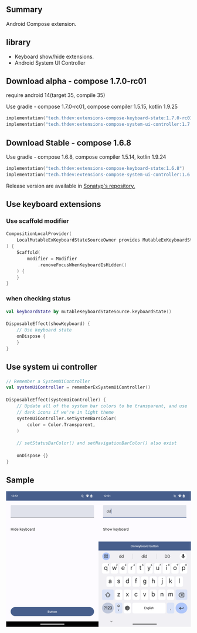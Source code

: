 ## Summary

Android Compose extension.

## library

- Keyboard show/hide extensions.
- Android System UI Controller

## Download alpha - compose 1.7.0-rc01

require android 14(target 35, compile 35)

Use gradle - compose 1.7.0-rc01, compose compiler 1.5.15, kotlin 1.9.25

```kotlin
implementation("tech.thdev:extensions-compose-keyboard-state:1.7.0-rc01")
implementation("tech.thdev:extensions-compose-system-ui-controller:1.7.0-rc01")
```

## Download Stable - compose 1.6.8

Use gradle - compose 1.6.8, compose compiler 1.5.14, kotlin 1.9.24

```kotlin
implementation("tech.thdev:extensions-compose-keyboard-state:1.6.8")
implementation("tech.thdev:extensions-compose-system-ui-controller:1.6.8")
```

Release version are available in [Sonatyp's repository.](https://search.maven.org/search?q=tech.thdev)

## Use keyboard extensions

### Use scaffold modifier

```kotlin
CompositionLocalProvider(
    LocalMutableExKeyboardStateSourceOwner provides MutableExKeyboardStateSource()
) {
    Scaffold(
        modifier = Modifier
            .removeFocusWhenKeyboardIsHidden()
    ) {
    }
}
```

### when checking status

```kotlin
val keyboardState by mutableKeyboardStateSource.keyboardState()

DisposableEffect(showKeyboard) {
    // Use keyboard state
    onDispose {
    }
}
```

## Use system ui controller

```kotlin
// Remember a SystemUiController
val systemUiController = rememberExSystemUiController()

DisposableEffect(systemUiController) {
    // Update all of the system bar colors to be transparent, and use
    // dark icons if we're in light theme
    systemUiController.setSystemBarsColor(
        color = Color.Transparent,
    )

    // setStatusBarColor() and setNavigationBarColor() also exist

    onDispose {}
}
```

## Sample

![image](images/sample.png)
